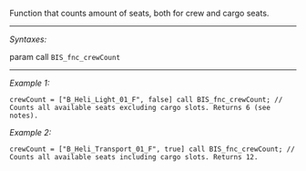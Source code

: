Function that counts amount of seats, both for crew and cargo seats.


---
*Syntaxes:*

param call `BIS_fnc_crewCount`

---
*Example 1:*

```sqf
crewCount = ["B_Heli_Light_01_F", false] call BIS_fnc_crewCount; // Counts all available seats excluding cargo slots. Returns 6 (see notes).
```

*Example 2:*

```sqf
crewCount = ["B_Heli_Transport_01_F", true] call BIS_fnc_crewCount; // Counts all available seats including cargo slots. Returns 12.
```